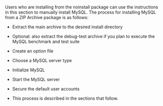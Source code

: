 Users who are installing from the noinstall package can use the instructions in this section to manually install MySQL. The process for installing MySQL from a ZIP Archive package is as follows:

- Extract the main archive to the desired install directory

- Optional: also extract the debug-test archive if you plan to execute the MySQL benchmark and test suite

- Create an option file

- Choose a MySQL server type

- Initialize MySQL

- Start the MySQL server

- Secure the default user accounts

- This process is described in the sections that follow.
